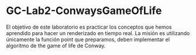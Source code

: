 # GC-Lab2-ConwaysGameOfLife
El objetivo de este laboratorio es practicar los conceptos que hemos aprendido para hacer un renderizado en tiempo real. La misión es utilizando únicamente la función point que preparamos, deben implementar el algoritmo de the game of life de Conway.
